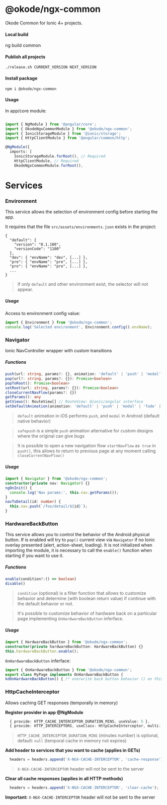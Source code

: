 # @okode/ngx-common

Okode Common for Ionic 4+ projects.

#### Local build

ng build common

#### Publish all projects

```
./release.sh CURRENT_VERSION NEXT_VERSION
```

#### Install package

```
npm i @okode/ngx-common
```

#### Usage

In app/core module:
```typescript

import { NgModule } from '@angular/core';
import { OkodeNgxCommonModule } from '@okode/ngx-common';
import { IonicStorageModule } from '@ionic/storage';
import { HttpClientModule } from '@angular/common/http';

@NgModule({
  imports: [
    IonicStorageModule.forRoot(), // Required
    HttpClientModule, // Required
    OkodeNgxCommonModule.forRoot(),

```


# Services

### Environment
This service allows the selection of environment config before starting the app.

It requires that the file  `src/assets/environments.json` exists in the project: 

```
{
  "default": {
    "version": "0.1.100",
    "versionCode": "1100"
  },
  "dev": { "envName": "dev", [...] },
  "pre": { "envName": "pre", [...] },
  "pro": { "envName": "pro", [...] },
  ...
}
```
> If only `default` and other environment exist, the selector will not appear.

##### Usage

Access to environment config value:
```typescript
import { Environment } from '@okode/ngx-common';
console.log('Selected environment', Environment.config().envName);
```

### Navigator
Ionic NavController wrapper with custom transitions

##### Functions
```typescript
push(url: string, params?: {}, animation: 'default' | 'push' | 'modal' | 'fade' | 'safepush' = 'default', startNavFlow = false): Promise<boolean>
pop(url?: string, params?: {}): Promise<boolean>
popToRoot(): Promise<boolean>
setRoot(url: string, params?: {}): Promise<boolean>
closeCurrentNavFlow(params?: {}) 
getParams(): any
getViews(): RouteView[] // RouteView: @ionic/angular interface
setDefaultAnimation(animation: 'default' | 'push' | 'modal' | 'fade' | 'safepush')
```
> `default` animation in iOS performs `push`, and `modal` in Android (default native behavior)

> `safepush` is a simple `push` animation alternative for custom designs where the original can give bugs

> It is possible to open a new navigation flow `startNavFlow` as` true` in  `push()`, this allows to return to previous page at any moment calling `closeCurrentNavFlow()`


##### Usage
```typescript
import { Navigator } from '@okode/ngx-common';
constructor(private nav: Navigator) {}
ngOnInit() {
  console.log('Nav params:', this.nav.getParams());
}
navToDetail(id: number) {
  this.nav.push(`/foo/detail/${id}`);
}
```

### HardwareBackButton
This service allows you to control the behavior of the Android physical button. If is enabled will try to `pop()` current view via `Navigator` if no Ionic overlay presented (alert, action-sheet, loading). 
It is not initialized when importing the module, it is necessary to call the `enable()` function when starting if you want to use it.

##### Functions
```typescript
enable(condition?:() => boolean)
disable()
```
> `condition` (optional) is a filter function that allows to customize behavior and determine (with boolean return value) if continue with the default behavior or not.

> It's possible to customize behavior of hardware back on a particular page implementing `OnHardwareBackButton` inferface.


##### Usage
```typescript
import { HardwareBackButton } from '@okode/ngx-common';
constructor(private hardwareBackButton: HardwareBackButton) {}
this.hardwareBackButton.enable();
```
`OnHardwareBackButton` inferface:
```typescript
import { OnHardwareBackButton } from '@okode/ngx-common';
export class MyPage implements OnHardwareBackButton {
kdOnHardwareBackButton() { /* overwrite back button behavior () on this page */ }
```


### HttpCacheInterceptor

Allows caching GET responses (temporally in memory)

**Register provider in app @NgModule**
```typescript
  { provide: HTTP_CACHE_INTERCEPTOR_DURATION_MINS, useValue: 5 },
  { provide: HTTP_INTERCEPTORS, useClass: HttpCacheInterceptor, multi: true },
```
>`HTTP_CACHE_INTERCEPTOR_DURATION_MINS` (minutes number) is optional, default: `null` (temporal cache in memory not expires)

**Add header to services that you want to cache (applies in GETs)**
```typescript
  headers = headers.append('X-NGX-CACHE-INTERCEPTOR', 'cache-response');
````
>`X-NGX-CACHE-INTERCEPTOR` header will not be sent to the server

**Clear all cache responses (applies in all HTTP methods)**
```typescript
  headers = headers.append('X-NGX-CACHE-INTERCEPTOR', 'clear-cache');
````
**Important:** `X-NGX-CACHE-INTERCEPTOR` header will not be sent to the server
